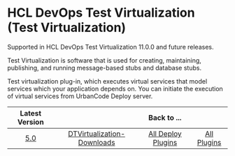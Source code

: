 # HCL DevOps Test Virtualization (Test Virtualization)

Supported in HCL DevOps Test Virtualization 11.0.0 and future releases.

Test Virtualization is software that is used for creating, maintaining, publishing, and running message-based stubs and database stubs.

Test virtualization plug-in, which executes virtual services that model services which your application depends on. You can initiate the execution of virtual services from UrbanCode Deploy server.

|Latest Version||Back to ...||
| :---: | :---: | :---: | :---: |
|[5.0](https://raw.githubusercontent.com/UrbanCode/IBM-UCD-PLUGINS/main/files/HCLDevOpsTestVirtualization/DTVirtualization-DD-HCL-5.0.zip)|[DTVirtualization-Downloads](downloads.md)|[All Deploy Plugins](../README.md)|[All Plugins](../../index.md)|
